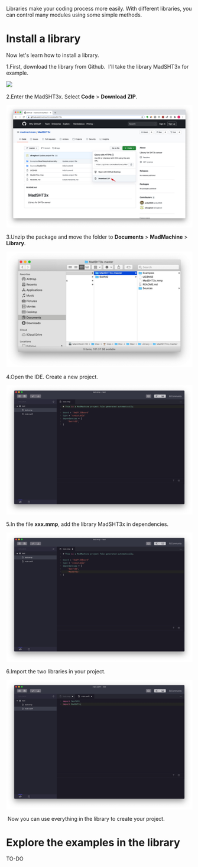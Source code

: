 Libraries make your coding process more easily. With different libraries, you can control many modules using some simple methods.

# Install a library

Now let's learn how to install a library.

1.First, download the library from Github. ‌ I'll take the library MadSHT3x for example.

![](https://lh4.googleusercontent.com/KJ1PE96giDLhXdQjMLY-a0jfRBlzjo4EgGHpDIjaGCOpK69VJghs9Jf3IcOujULTk2mzToyt-h55_ICv4Iq0rihzmBu-O63m554K4l8-l1zMkOT6GElrI23VAhDd2NMbSvVxYquj)

2.Enter the MadSHT3x. Select **Code** &gt; **Download ZIP**.

![](../.gitbook/assets/1.jpg)

3.Unzip the package and move the folder to **Documents** &gt; **MadMachine** &gt; **Library**.

![](../.gitbook/assets/2.jpg)

4.Open the IDE. Create a new project.

![](../.gitbook/assets/3.jpg)

5.In the file **xxx.mmp**, add the library MadSHT3x in dependencies. ‌

![](../.gitbook/assets/4.jpg)

6.Import the two libraries in your project.

![](../.gitbook/assets/5.jpg)

‌ Now you can use everything in the library to create your project.

# Explore the examples in the library

TO-DO

